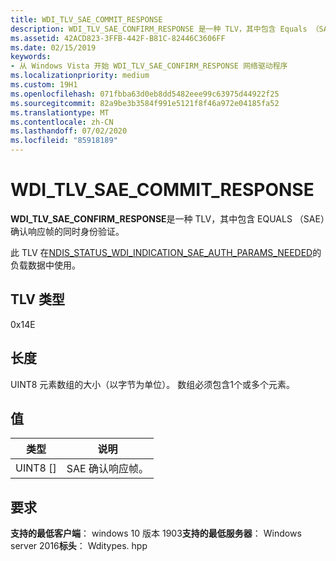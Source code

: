 ```yaml
---
title: WDI_TLV_SAE_COMMIT_RESPONSE
description: WDI_TLV_SAE_CONFIRM_RESPONSE 是一种 TLV，其中包含 Equals （SAE）确认响应帧的同时身份验证。
ms.assetid: 42ACD823-3FFB-442F-B81C-82446C3606FF
ms.date: 02/15/2019
keywords:
- 从 Windows Vista 开始 WDI_TLV_SAE_CONFIRM_RESPONSE 网络驱动程序
ms.localizationpriority: medium
ms.custom: 19H1
ms.openlocfilehash: 071fbba63d0eb8dd5482eee99c63975d44922f25
ms.sourcegitcommit: 82a9be3b3584f991e5121f8f46a972e04185fa52
ms.translationtype: MT
ms.contentlocale: zh-CN
ms.lasthandoff: 07/02/2020
ms.locfileid: "85918189"
---
```

# <a name="wdi_tlv_sae_confirm_response"></a>WDI_TLV_SAE_COMMIT_RESPONSE

**WDI_TLV_SAE_CONFIRM_RESPONSE**是一种 TLV，其中包含 EQUALS （SAE）确认响应帧的同时身份验证。

此 TLV 在[NDIS_STATUS_WDI_INDICATION_SAE_AUTH_PARAMS_NEEDED](ndis-status-wdi-indication-sae-auth-params-needed.md)的负载数据中使用。

## <a name="tlv-type"></a>TLV 类型

0x14E

## <a name="length"></a>长度

UINT8 元素数组的大小（以字节为单位）。 数组必须包含1个或多个元素。

## <a name="values"></a>值

| 类型 | 说明 |
| --- | --- |
| UINT8 [] | SAE 确认响应帧。 |

## <a name="requirements"></a>要求

**支持的最低客户端**： windows 10 版本 1903**支持的最低服务器**： Windows server 2016**标头**： Wditypes. hpp
